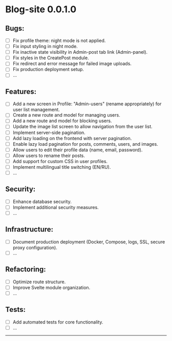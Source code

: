 # Blog-site 0.0.1.0

## Bugs:
- [ ] Fix profile theme: night mode is not applied.
- [ ] Fix input styling in night mode.
- [ ] Fix inactive state visibility in Admin-post tab link (Admin-panel).
- [ ] Fix styles in the CreatePost module.
- [ ] Fix redirect and error message for failed image uploads.
- [ ] Fix production deployment setup.
- [ ] ...

## Features:
- [ ] Add a new screen in Profile: "Admin-users" (rename appropriately) for user list management.
- [ ] Create a new route and model for managing users.
- [ ] Add a new route and model for blocking users.
- [ ] Update the image list screen to allow navigation from the user list.
- [ ] Implement server-side pagination.
- [ ] Add lazy loading on the frontend with server pagination.
- [ ] Enable lazy load pagination for posts, comments, users, and images.
- [ ] Allow users to edit their profile data (name, email, password).
- [ ] Allow users to rename their posts.
- [ ] Add support for custom CSS in user profiles.
- [ ] Implement multilingual title switching (EN/RU).
- [ ] ...

## Security:
- [ ] Enhance database security.
- [ ] Implement additional security measures.
- [ ] ...

## Infrastructure:
- [ ] Document production deployment (Docker, Compose, logs, SSL, secure proxy configuration).
- [ ] ...

## Refactoring:
- [ ] Optimize route structure.
- [ ] Improve Svelte module organization.
- [ ] ...

## Tests:
- [ ] Add automated tests for core functionality.
- [ ] ...

---
